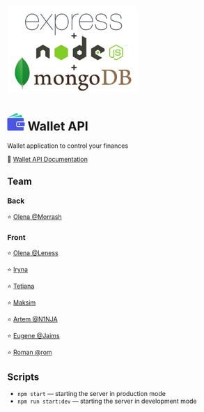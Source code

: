 # <img src="./node.jpg" width="300">

# ![Wallet](./wallet.png) Wallet API

Wallet application to control your finances

:wrench: [Wallet API Documentation](https://wallet-team-project.herokuapp.com/api/api-docs/)

## Team

### Back

:star: [Olena @Morrash](https://github.com/ElenaKononenko)

### Front

:star: [Olena @Leness](https://github.com/leness)

:star: [Iryna](https://github.com/Iryna1320)

:star: [Tetiana](https://github.com/Tetiana-Lykhovei)

:star: [Maksim](https://github.com/MaksimLisovoi)

:star: [Artem @N1NJA](https://github.com/Matviienko-Artem)

:star: [Eugene @Jaims](https://github.com/Eugene-36)

:star: [Roman @rom](https://github.com/Roman-Y-K)

## Scripts

- `npm start` &mdash; starting the server in production mode
- `npm run start:dev` &mdash; starting the server in development mode
